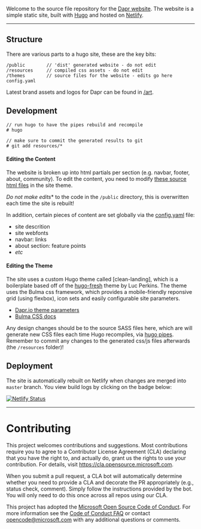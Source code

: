
Welcome to the source file repository for the [Dapr website](https://dapr.io). The website is a simple static site, built with [Hugo](https://gohugo.io/) and hosted on [Netlify](https://app.netlify.com/sites/daprio/settings/general).

---

## Structure

There are various parts to a hugo site, these are the key bits:

```
/public        // 'dist' generated website - do not edit
/resources     // compiled css assets - do not edit
/themes        // source files for the website - edits go here
config.yaml
```

Latest brand assets and logos for Dapr can be found in [/art](https://github.com/dapr/website/tree/master/art).


## Development

```
// run hugo to have the pipes rebuild and recompile
# hugo

// make sure to commit the generated results to git
# git add resources/*
```

#### Editing the Content

The website is broken up into html partials per section (e.g. navbar, footer, about, community). To edit the content, you need to modify [these source html files](https://github.com/dapr/website/tree/master/themes/clean-landing/layouts/partials) in the site theme.

*Do not make edits** to the code in the `/public` directory, this is overwritten each time the site is rebuilt!

In addition, certain pieces of content are set globally via the [config.yaml](https://github.com/dapr/website/blob/master/config.yaml#L10) file:

* site descrition
* site webfonts
* navbar: links
* about section: feature points
* _etc_


#### Editing the Theme

The site uses a custom Hugo theme called [clean-landing], which is a boilerplate based off of the [hugo-fresh](https://themes.gohugo.io/hugo-fresh/) theme by Luc Perkins. The theme uses the Bulma css framework, which provides a mobile-friendly reponsive grid (using flexbox), icon sets and easily configurable site parameters.

* [Dapr.io theme parameters](https://github.com/dapr/website/blob/master/config.yaml#L10)
* [Bulma CSS docs](https://bulma.io/)

Any design changes should be to the source SASS files here, which are will generate new CSS files each time Hugo recompiles, via [hugo pipes](https://gohugo.io/hugo-pipes/). Remember to commit any changes to the generated css/js files afterwards (the `/resources` folder)!


## Deployment

The site is automatically rebuilt on Netlify when changes are merged into `master` branch. You view build logs by clicking on the badge below:

[![Netlify Status](https://api.netlify.com/api/v1/badges/bb8f6580-7739-4d16-8db8-37cbca965aea/deploy-status)](https://app.netlify.com/sites/daprio/deploys)


---


# Contributing

This project welcomes contributions and suggestions.  Most contributions require you to agree to a
Contributor License Agreement (CLA) declaring that you have the right to, and actually do, grant us
the rights to use your contribution. For details, visit https://cla.opensource.microsoft.com.

When you submit a pull request, a CLA bot will automatically determine whether you need to provide
a CLA and decorate the PR appropriately (e.g., status check, comment). Simply follow the instructions
provided by the bot. You will only need to do this once across all repos using our CLA.

This project has adopted the [Microsoft Open Source Code of Conduct](https://opensource.microsoft.com/codeofconduct/).
For more information see the [Code of Conduct FAQ](https://opensource.microsoft.com/codeofconduct/faq/) or
contact [opencode@microsoft.com](mailto:opencode@microsoft.com) with any additional questions or comments.